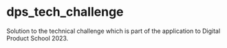 # dps_tech_challenge
Solution to the technical challenge which is part of the application to Digital Product School 2023.
